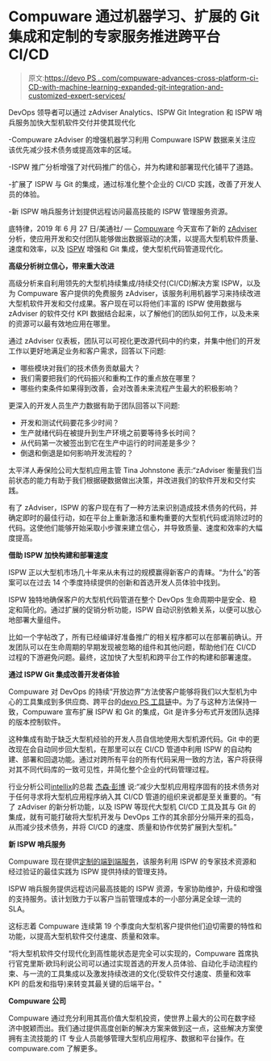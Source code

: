 # Compuware 通过机器学习、扩展的 Git 集成和定制的专家服务推进跨平台 CI/CD

> 原文:[https://devo PS . com/compuware-advances-cross-platform-ci-CD-with-machine-learning-expanded-git-integration-and-customized-expert-services/](https://devops.com/compuware-advances-cross-platform-ci-cd-with-machine-learning-expanded-git-integration-and-customized-expert-services/)

DevOps 领导者可以通过 zAdviser Analytics、ISPW Git Integration 和 ISPW 哨兵服务加快大型机软件交付并使其现代化

-Compuware zAdviser 的增强机器学习利用 Compuware ISPW 数据来关注应该优先减少技术债务或提高效率的区域。

-ISPW 推广分析增强了对代码推广的信心，并为构建和部署现代化铺平了道路。

-扩展了 ISPW 与 Git 的集成，通过标准化整个企业的 CI/CD 实践，改善了开发人员的体验。

-新 ISPW 哨兵服务计划提供远程访问最高技能的 ISPW 管理服务资源。

底特律，2019 年 6 月 27 日/美通社/ — [Compuware](https://c212.net/c/link/?t=0&l=en&o=2509652-1&h=4284051731&u=http%3A%2F%2Fwww.compuware.com%2F&a=Compuware) 今天宣布了新的 [zAdviser](https://c212.net/c/link/?t=0&l=en&o=2509652-1&h=2692764387&u=https%3A%2F%2Fwww.compuware.com%2Fzadviser%2F&a=zAdviser) 分析，使应用开发和交付团队能够做出数据驱动的决策，以提高大型机软件质量、速度和效率，以及 [ISPW](https://c212.net/c/link/?t=0&l=en&o=2509652-1&h=247193996&u=https%3A%2F%2Fwww.compuware.com%2Fispw-source-code-management%2F&a=ISPW) 增强和 Git 集成，使大型机代码管道现代化。

**高级分析树立信心，带来重大改进**

高级分析来自利用领先的大型机持续集成/持续交付(CI/CD)解决方案 ISPW，以及为 Compuware 客户提供的免费服务 zAdviser，该服务利用机器学习来持续改进大型机软件开发和交付成果。客户现在可以将他们丰富的 ISPW 使用数据与 zAdviser 的软件交付 KPI 数据结合起来，以了解他们的团队如何工作，以及未来的资源可以最有效地应用在哪里。

通过 zAdviser 仪表板，团队可以可视化更改源代码中的约束，并集中他们的开发工作以更好地满足业务和客户需求，回答以下问题:

*   哪些模块对我们的技术债务贡献最大？
*   我们需要把我们的代码振兴和重构工作的重点放在哪里？
*   哪些约束条件如果得到改善，会对改善未来流程产生最大的积极影响？

更深入的开发人员生产力数据有助于团队回答以下问题:

*   开发和测试代码要花多少时间？
*   生产就绪代码在被提升到生产环境之前要等待多长时间？
*   从代码第一次被签出到它在生产中运行的时间差是多少？
*   倒退和倒退是如何影响开发流程的？

太平洋人寿保险公司大型机应用主管 Tina Johnstone 表示:“zAdviser 衡量我们当前状态的能力有助于我们根据硬数据做出决策，并改进我们的软件开发和交付实践。

有了 zAdviser，ISPW 的客户现在有了一种方法来识别造成技术债务的代码，并确定即时的最佳行动，如在平台上重新激活和重构重要的大型机代码或消除过时的代码。这使他们能够开始采取小步骤来建立信心，并导致质量、速度和效率的大幅度提高。

**借助 ISPW 加快构建和部署速度**

ISPW 正以大型机市场几十年来从未有过的规模赢得新客户的青睐。“为什么”的答案可以在过去 14 个季度持续提供的创新和首选开发人员体验中找到。

ISPW 独特地确保客户的大型机代码管道在整个 DevOps 生命周期中是安全、稳定和简化的。通过扩展的促销分析功能，ISPW 自动识别依赖关系，以便可以放心地部署大量组件。

比如一个字帖改了，所有已经编译好准备推广的相关程序都可以在部署前确认。开发团队可以在生命周期的早期发现被忽略的组件和其他问题，帮助他们在 CI/CD 过程的下游避免问题。最终，这加快了大型机和跨平台工作的构建和部署速度。

**通过 ISPW Git 集成改善开发者体验** 

Compuware 对 DevOps 的持续“开放边界”方法使客户能够将我们以大型机为中心的工具集成到多供应商、跨平台的[devo PS 工具链](https://c212.net/c/link/?t=0&l=en&o=2509652-1&h=3543751720&u=https%3A%2F%2Fwww.compuware.com%2Flifecycle-overview%2F&a=DevOps+toolchain)中。为了与这种方法保持一致，Compuware 宣布扩展 ISPW 和 Git 的集成，Git 是许多分布式开发团队选择的版本控制软件。

这种集成有助于缺乏大型机经验的开发人员自信地使用大型机源代码。Git 中的更改现在会自动同步回大型机，在那里可以在 CI/CD 管道中利用 ISPW 的自动构建、部署和回退功能。通过对跨所有平台的所有代码采用一致的方法，客户将获得对其不同代码库的一致可见性，并简化整个企业的代码管理过程。

行业分析公司[intellix](https://c212.net/c/link/?t=0&l=en&o=2509652-1&h=3965459704&u=https%3A%2F%2Fintellyx.com%2F&a=Intellyx)的总裁 [杰森·彭博](https://c212.net/c/link/?t=0&l=en&o=2509652-1&h=3719868640&u=https%3A%2F%2Fwww.linkedin.com%2Fin%2Fjasonbloomberg%2F&a=Jason+Bloomberg) 说:“减少大型机应用程序固有的技术债务对于任何寻求将大型机应用程序纳入其 CI/CD 管道的组织来说都是至关重要的。“有了 zAdviser 的新分析功能，以及 ISPW 等现代大型机 CI/CD 工具及其与 Git 的集成，就有可能打破将大型机开发与 DevOps 工作的其余部分分隔开来的孤岛，从而减少技术债务，并将 CI/CD 的速度、质量和协作优势扩展到大型机。”

**新 ISPW 哨兵服务**

Compuware 现在提供[定制的端到端服务](https://c212.net/c/link/?t=0&l=en&o=2509652-1&h=2126840448&u=https%3A%2F%2Fwww.compuware.com%2Fmigration-services%2F&a=customized+end-to-end+service)，该服务利用 ISPW 的专家技术资源和经过验证的最佳实践为 ISPW 提供持续的管理支持。

ISPW 哨兵服务提供远程访问最高技能的 ISPW 资源，专家协助维护，升级和增强的支持服务。该计划致力于以客户当前管理成本的一小部分满足全球一流的 SLA。

这标志着 Compuware 连续第 19 个季度向大型机客户提供他们迫切需要的特性和功能，以提高大型机软件交付速度、质量和效率。

“将大型机软件交付现代化到高性能状态是完全可以实现的，Compuware 首席执行官克里斯·欧玛利说公司可以通过实现首选的开发人员体验、自动化手动流程约束、与一流的工具集成以及激发持续改进的文化(受软件交付速度、质量和效率 KPI 的启发和指导)来转变其最关键的后端平台。"

**Compuware 公司**

Compuware 通过充分利用其高价值大型机投资，使世界上最大的公司在数字经济中脱颖而出。我们通过提供高度创新的解决方案来做到这一点，这些解决方案使拥有主流技能的 IT 专业人员能够管理大型机应用程序、数据和平台操作。在 compuware.com 了解更多。